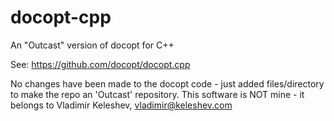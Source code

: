 # docopt-cpp
An "Outcast" version of docopt for C++

See: https://github.com/docopt/docopt.cpp

No changes have been made to the docopt code - just added files/directory to
make the repo an 'Outcast' repository.  This software is NOT mine - it
belongs to Vladimir Keleshev, <vladimir@keleshev.com>
